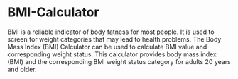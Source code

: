# BMI-Calculator
BMI is a reliable indicator of body fatness for most people. It is used to screen for weight categories that may lead to health problems.
The Body Mass Index (BMI) Calculator can be used to calculate BMI value and corresponding weight status.
This calculator provides body mass index (BMI) and the corresponding BMI weight status category for adults 20 years and older.
